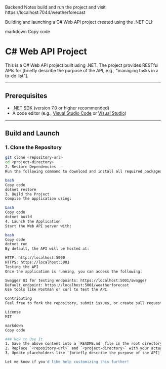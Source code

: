 Backend Notes
build and run the project and visit
https://localhost:7044/weatherforecast

Building and launching a C# Web API project created using the .NET CLI:

markdown
Copy code
# C# Web API Project

This is a C# Web API project built using .NET. The project provides RESTful APIs for [briefly describe the purpose of the API, e.g., "managing tasks in a to-do list"].

---

## Prerequisites

- [.NET SDK](https://dotnet.microsoft.com/download) (version 7.0 or higher recommended)
- A code editor (e.g., [Visual Studio Code](https://code.visualstudio.com/) or [Visual Studio](https://visualstudio.microsoft.com/))

---

## Build and Launch

### 1. Clone the Repository
```bash
git clone <repository-url>
cd <project-directory>
2. Restore Dependencies
Run the following command to download and install all required packages:

bash
Copy code
dotnet restore
3. Build the Project
Compile the application using:

bash
Copy code
dotnet build
4. Launch the Application
Start the Web API server with:

bash
Copy code
dotnet run
By default, the API will be hosted at:

HTTP: http://localhost:5000
HTTPS: https://localhost:5001
Testing the API
Once the application is running, you can access the following:

Swagger UI for testing endpoints: https://localhost:5001/swagger
Default endpoint: https://localhost:5001/weatherforecast
Use tools like Postman or curl to test the API.

Contributing
Feel free to fork the repository, submit issues, or create pull requests to contribute to this project.

License
MIT

markdown
Copy code

### How to Use It
1. Save the above content into a `README.md` file in the root directory of your project.
2. Replace `<repository-url>` and `<project-directory>` with your actual repository URL and project directory name.
3. Update placeholders like `[briefly describe the purpose of the API]` if needed.

Let me know if you'd like help customizing this further!
